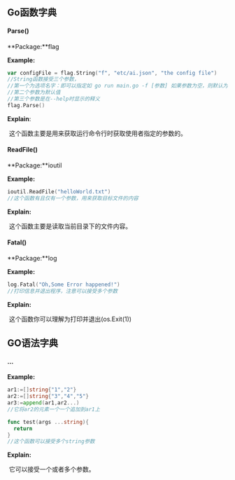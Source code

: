 ## Go函数字典

#### Parse()

**Package:**flag

**Example:**

```Go
var configFile = flag.String("f", "etc/ai.json", "the config file")
//String函数接受三个参数，
//第一个为选项名字：即可以指定如 go run main.go -f [参数] 如果参数为空，则默认为etc/ai.json。
//第二个参数为默认值
//第三个参数是在--help时显示的释义
flag.Parse()
```

**Explain**:

​	这个函数主要是用来获取运行命令行时获取使用者指定的参数的。



#### ReadFile()

**Package:**ioutil

**Example:**

```go
ioutil.ReadFile("helloWorld.txt")
//这个函数有且仅有一个参数，用来获取目标文件的内容
```

**Explain:**

​	这个函数主要是读取当前目录下的文件内容。



#### Fatal()

**Package:**log

**Example:**

```go
log.Fatal("Oh,Some Error happened!")
//打印信息并退出程序，注意可以接受多个参数
```

**Explain:**

​	这个函数你可以理解为打印并退出(os.Exit(1))

## GO语法字典

#### ...

**Example:**

```go
ar1:=[]string{"1","2"}
ar2:=[]string{"3","4","5"}
ar3:=append(ar1,ar2...)
//它将ar2的元素一个一个追加到ar1上

func test(args ...string){
  return
}
//这个函数可以接受多个string参数
```

**Explain:**

​	它可以接受一个或者多个参数。